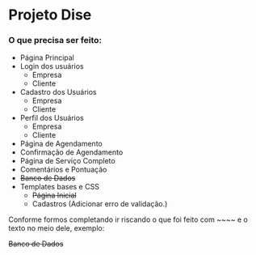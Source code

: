 # Projeto Dise

### O que precisa ser feito:
* Página Principal
* Login dos usuários
    * Empresa
    * Cliente
* Cadastro dos Usuários
    * Empresa
    * Cliente
* Perfil dos Usuários
    * Empresa
    * Cliente
* Página de Agendamento
* Confirmação de Agendamento
* Página de Serviço Completo
* Comentários e Pontuação
* ~~Banco de Dados~~
* Templates bases e CSS
    * ~~Página Inicial~~
    * Cadastros (Adicionar erro de validação.)

Conforme formos completando ir riscando o que foi feito com ~~~~ e o texto no meio dele, exemplo:

~~Banco de Dados~~